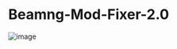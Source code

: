 # Beamng-Mod-Fixer-2.0
![image](https://github.com/fghfyhfgdhjhnjg/Beamng-Mod-Fixer-2.0/assets/128252238/3412b5b3-c332-41e8-a97e-103397672859)
